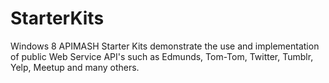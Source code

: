 StarterKits
===========

Windows 8 APIMASH Starter Kits demonstrate the use and implementation of public Web Service API's such as Edmunds, Tom-Tom, Twitter, Tumblr, Yelp, Meetup and many others.
